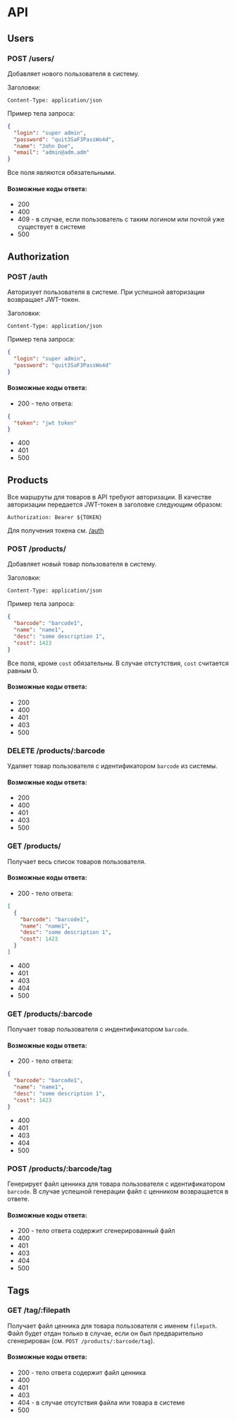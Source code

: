 # API

## Users

### POST /users/

Добавляет нового пользователя в систему.

Заголовки:

```
Content-Type: application/json
```

Пример тела запроса:

```json
{
  "login": "super admin",
  "password": "quit3SaF3PassWo4d",
  "name": "John Doe",
  "email": "admin@adm.adm"
}
```

Все поля являются обязательными.

#### Возможные коды ответа:
- 200
- 400
- 409 - в случае, если пользователь с таким логином или почтой уже существует в системе
- 500

## Authorization

### POST /auth

Авторизует пользователя в системе. При успешной авторизации возвращает JWT-токен.

Заголовки:

```
Content-Type: application/json
```

Пример тела запроса:

```json
{
  "login": "super admin",
  "password": "quit3SaF3PassWo4d"
}
```

#### Возможные коды ответа:

- 200 - тело ответа:
```json
{
  "token": "jwt token"
}
```
- 400
- 401
- 500

## Products

Все маршруты для товаров в API требуют авторизации. В качестве авторизации передается JWT-токен в заголовке следующим образом:
```
Authorization: Bearer ${TOKEN}
```

Для получения токена см. [/auth](#post-auth)

### POST /products/

Добавляет новый товар пользователя в систему.

Заголовки:

```
Content-Type: application/json
```

Пример тела запроса:

```json
{ 
  "barcode": "barcode1",
  "name": "name1",
  "desc": "some description 1",
  "cost": 1423
}
```

Все поля, кроме `cost` обязательны. В случае отстутствия, `cost` считается равным 0.

#### Возможные коды ответа:

- 200 
- 400
- 401
- 403
- 500

### DELETE /products/:barcode

Удаляет товар пользователя с идентификатором `barcode` из системы.

#### Возможные коды ответа:

- 200
- 400
- 401
- 403
- 500

### GET /products/

Получает весь список товаров пользователя.

#### Возможные коды ответа:

- 200 - тело ответа:
```json
[
  {
    "barcode": "barcode1",
    "name": "name1",
    "desc": "some description 1",
    "cost": 1423
  }
]
```
- 400
- 401
- 403
- 404
- 500

### GET /products/:barcode

Получает товар пользователя с индентификатором `barcode`.

#### Возможные коды ответа:

- 200 - тело ответа:
```json
{
  "barcode": "barcode1",
  "name": "name1",
  "desc": "some description 1",
  "cost": 1423
}
```
- 400
- 401
- 403
- 404
- 500

### POST /products/:barcode/tag

Генерирует файл ценника для товара пользователя с идентификатором `barcode`. В случае успешной генерации файл с ценником возвращается в ответе.

#### Возможные коды ответа:

- 200 - тело ответа содержит сгенерированный файл
- 400
- 401
- 403
- 404
- 500

## Tags

### GET /tag/:filepath

Получает файл ценника для товара пользователя с именем `filepath`. Файл будет отдан только в случае, если он был предварительно сгенерирован (см. `POST /products/:barcode/tag`).

#### Возможные коды ответа:

- 200 - тело ответа содержит файл ценника
- 400
- 401
- 403
- 404 - в случае отсутствия файла или товара в системе
- 500